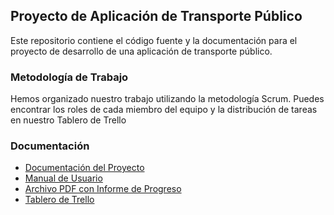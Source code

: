 ## Proyecto de Aplicación de Transporte Público

Este repositorio contiene el código fuente y la documentación para el proyecto de desarrollo de una aplicación de transporte público.

### Metodología de Trabajo

Hemos organizado nuestro trabajo utilizando la metodología Scrum. Puedes encontrar los roles de cada miembro del equipo y la distribución de tareas en nuestro Tablero de Trello

### Documentación

- [Documentación del Proyecto](enlace-a-la-documentacion)
- [Manual de Usuario](enlace-al-manual-de-usuario)
- [Archivo PDF con Informe de Progreso](enlace-al-archivo-pdf)
- [Tablero de Trello](https://trello.com/invite/b/cd6BhE68/ATTI49586f4e9799274ed1f5d8a3f61d258459DB8E99/proyecto-catedra-dsp)
